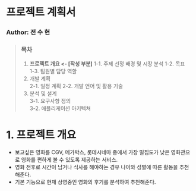 # 프로젝트 계획서

### Author: 전 수 현

> ### 목차 
>
> 1. **프로젝트 개요 <- [작성 부분]**
>    1-1. 주제 선정 배경 및 시장 분석 
>    1-2. 목표	
>    1-3. 팀원별 담당 역할	
> 2. 개발 계획	
>    2-1. 일정 계획	
>    2-2. 개발 언어 및 활용 기술	
> 3. 분석 및 설계	
>    3-1. 요구사항 정의	
>    3-2. 애플리케이션 아키텍쳐	

# 1. 프로젝트 개요

- 보고싶은 영화를 CGV, 메가박스, 롯데시네마 중에서 가장 밀집도가 낮은 영화관으로 영화를 편하게 볼 수 있도록 제공하는 서비스.
- 영화 전후로 시간이 남거나 식사를 해야하는 경우 나이와 성별에 따른 활동을 추천해준다.
- 기본 기능으로 현재 상영중인 영화의 후기를 분석하여 추천해준다.